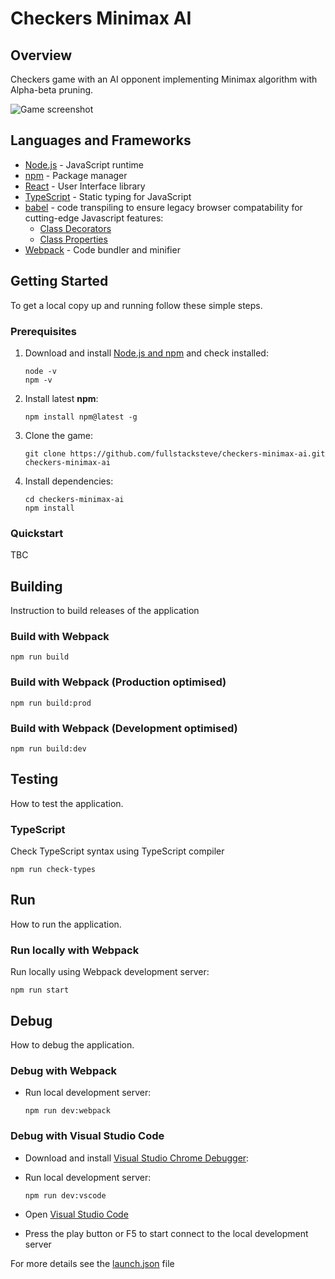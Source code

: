 # Checkers Minimax AI 

## Overview

Checkers game with an AI opponent implementing Minimax algorithm with Alpha-beta pruning.

![Game screenshot](./screenshot.png)

## Languages and Frameworks

- [Node.js](https://nodejs.org) - JavaScript runtime
- [npm](https://www.npmjs.com/) - Package manager
- [React](https://reactjs.org/) - User Interface library
- [TypeScript](https://www.typescriptlang.org/) - Static typing for JavaScript 
- [babel](https://babeljs.io) - code transpiling to ensure legacy browser compatability for cutting-edge Javascript features:
    - [Class Decorators](https://babeljs.io/docs/en/babel-plugin-proposal-decorators) 
    - [Class Properties](https://babeljs.io/docs/en/babel-plugin-proposal-class-properties) 
- [Webpack](https://webpack.js.org) - Code bundler and minifier

## Getting Started

To get a local copy up and running follow these simple steps.

### Prerequisites

1. Download and install [Node.js and npm](https://nodejs.org/en/) and check installed:

    ```~sh
    node -v
    npm -v
    ```
2. Install latest **npm**:

    ```~sh
    npm install npm@latest -g
    ```
3. Clone the game:

    ```~sh
    git clone https://github.com/fullstacksteve/checkers-minimax-ai.git checkers-minimax-ai
    ```

3. Install dependencies:

    ```~sh
    cd checkers-minimax-ai
    npm install 
    ```

### Quickstart

TBC

## Building

Instruction to build releases of the application

### Build with Webpack

```
npm run build
```

### Build with Webpack (Production optimised)

```
npm run build:prod
```

### Build with Webpack (Development optimised)

```
npm run build:dev
```

## Testing

How to test the application.

### TypeScript 

Check TypeScript syntax using TypeScript compiler

```
npm run check-types
```

## Run

How to run the application.

### Run locally with Webpack

Run locally using Webpack development server:

```
npm run start
```

## Debug

How to debug the application.

### Debug with Webpack

- Run local development server:

    ```
    npm run dev:webpack
    ```

### Debug with Visual Studio Code

- Download and install [Visual Studio Chrome Debugger](https://marketplace.visualstudio.com/items?itemName=msjsdiag.debugger-for-chrome):

- Run local development server:

    ```
    npm run dev:vscode
    ```

- Open [Visual Studio Code](https://code.visualstudio.com/Download)

- Press the play button or F5 to start connect to the local development server

For more details see the [launch.json](./.vscode/launch.json) file